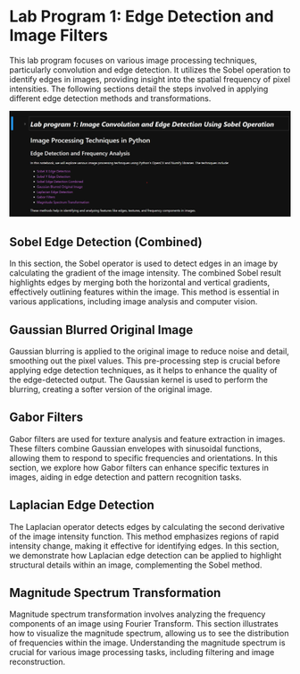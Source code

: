 # Lab Program 1: Edge Detection and Image Filters

This lab program focuses on various image processing techniques, particularly convolution and edge detection. It utilizes the Sobel operation to identify edges in images, providing insight into the spatial frequency of pixel intensities. The following sections detail the steps involved in applying different edge detection methods and transformations.

![Notebook Sample Screenshot](https://raw.githubusercontent.com/thilak-r/CV_LAB/main/pik.png)


## Sobel Edge Detection (Combined)

In this section, the Sobel operator is used to detect edges in an image by calculating the gradient of the image intensity. The combined Sobel result highlights edges by merging both the horizontal and vertical gradients, effectively outlining features within the image. This method is essential in various applications, including image analysis and computer vision.

## Gaussian Blurred Original Image

Gaussian blurring is applied to the original image to reduce noise and detail, smoothing out the pixel values. This pre-processing step is crucial before applying edge detection techniques, as it helps to enhance the quality of the edge-detected output. The Gaussian kernel is used to perform the blurring, creating a softer version of the original image.

## Gabor Filters

Gabor filters are used for texture analysis and feature extraction in images. These filters combine Gaussian envelopes with sinusoidal functions, allowing them to respond to specific frequencies and orientations. In this section, we explore how Gabor filters can enhance specific textures in images, aiding in edge detection and pattern recognition tasks.

## Laplacian Edge Detection

The Laplacian operator detects edges by calculating the second derivative of the image intensity function. This method emphasizes regions of rapid intensity change, making it effective for identifying edges. In this section, we demonstrate how Laplacian edge detection can be applied to highlight structural details within an image, complementing the Sobel method.

## Magnitude Spectrum Transformation

Magnitude spectrum transformation involves analyzing the frequency components of an image using Fourier Transform. This section illustrates how to visualize the magnitude spectrum, allowing us to see the distribution of frequencies within the image. Understanding the magnitude spectrum is crucial for various image processing tasks, including filtering and image reconstruction.
